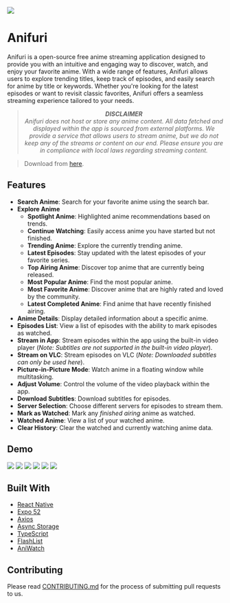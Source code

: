 ![](https://i.imgur.com/wIANk1D.png)

# Anifuri

Anifuri is a open-source free anime streaming application designed to provide you with an intuitive and engaging way to discover, watch, and enjoy your favorite anime. With a wide range of features, Anifuri allows users to explore trending titles, keep track of episodes, and easily search for anime by title or keywords. Whether you're looking for the latest episodes or want to revisit classic favorites, Anifuri offers a seamless streaming experience tailored to your needs.

><p align="center"><i><b>DISCLAIMER</b><br>Anifuri does not host or store any anime content. All data fetched and displayed within the app is sourced from external platforms. We provide a service that allows users to stream anime, but we do not keep any of the streams or content on our end. Please ensure you are in compliance with local laws regarding streaming content.</i></p>

> Download from [here](https://github.com/pratham-jaiswal/anifuri/releases/latest).

## Features

- **Search Anime**: Search for your favorite anime using the search bar.
- **Explore Anime**
    - **Spotlight Anime**: Highlighted anime recommendations based on trends.
    - **Continue Watching**: Easily access anime you have started but not finished.
    - **Trending Anime**: Explore the currently trending anime.
    - **Latest Episodes**: Stay updated with the latest episodes of your favorite series.
    - **Top Airing Anime**: Discover top anime that are currently being released.
    - **Most Popular Anime**: Find the most popular anime.
    - **Most Favorite Anime**: Discover anime that are highly rated and loved by the community.
    - **Latest Completed Anime**: Find anime that have recently finished airing.
- **Anime Details**: Display detailed information about a specific anime.
- **Episodes List**: View a list of episodes with the ability to mark episodes as watched.
- **Stream in App**: Stream episodes within the app using the built-in video player (*Note: Subtitles are not supported in the built-in video player*).
- **Stream on VLC**: Stream episodes on VLC (*Note: Downloaded subtitles can only be used here*).
- **Picture-in-Picture Mode**: Watch anime in a floating window while multitasking.
- **Adjust Volume**: Control the volume of the video playback within the app.
- **Download Subtitles**: Download subtitles for episodes.
- **Server Selection**: Choose different servers for episodes to stream them.
- **Mark as Watched**: Mark any *finished airing* anime as watched. 
- **Watched Anime**: View a list of your watched anime.
- **Clear History**: Clear the watched and currently watching anime data.

## Demo

![](https://i.imgur.com/CHkvRNal.jpg)
![](https://i.imgur.com/1AxZl5Kl.jpg)
![](https://i.imgur.com/qS9D4zyl.jpg)
![](https://i.imgur.com/wJPLE5Bl.jpg)
![](https://i.imgur.com/Wd8l6zvl.jpg)
![](https://i.imgur.com/vzmIoc8l.jpg)

## Built With

- [React Native](https://reactnative.dev/)
- [Expo 52](https://expo.dev/)
- [Axios](https://axios-http.com/)
- [Async Storage](https://react-native-async-storage.github.io/async-storage/)
- [TypeScript](https://www.typescriptlang.org/)
- [FlashList](https://github.com/shopify/flash-list)
- [AniWatch](https://github.com/ghoshRitesh12/aniwatch)

## Contributing

Please read [CONTRIBUTING.md](https://github.com/pratham-jaiswal/anifuri/blob/main/CONTRIBUTING.md) for the process of submitting pull requests to us.

